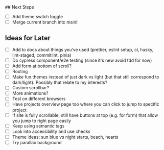 ## Next Steps

- [ ] Add theme switch toggle
- [ ] Merge current branch into main!

## Ideas for Later

- [ ] Add to docs about things you've used (prettier, eslint setup, ci, husky, lint-staged, commitlint, pinia)
- [ ] Do cypress component/e2e testing (since it's new avoid tdd for now)
- [ ] Add form at bottom of scroll?
- [ ] Routing
- [ ] Make fun themes instead of just dark vs light (but that still correspond to dark/light). Possibly that relate to my interests?
- [ ] Custom scrollbar?
- [ ] More animations?
- [ ] Test on different browsers
- [ ] Have projects overview page too where you can click to jump to specific project
- [ ] If site is fully scrollable, still have buttons at top (e.g. for form) that allow you jump to right page easily
- [ ] Keep using semantic tags
- [ ] Look into accessibility and use checks
- [ ] Theme ideas: sun blue vs night starts, beach, hearts
- [ ] Try parallax background
